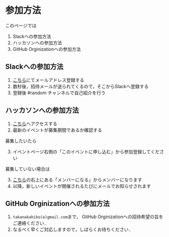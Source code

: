 # 参加方法

このページでは
1. Slackへの参加方法
2. ハッカソンへの参加方法
3. GitHub Orginizationへの参加方法

## Slackへの参加方法

1. [こちら](https://goo.gl/forms/a4jB68TsIT6aVbNq2)にてメールアドレス登録する
2. 数秒後，招待メールが送られてくるので，そこからSlackへ登録する
3. 登録後 #random チャンネルで自己紹介を行う

## ハッカソンへの参加方法

1. [こちら](https://prickathon.connpass.com/)へアクセスする
2. 最新のイベントが募集期間であるか確認する

募集したいたら

3. イベントページ右側の「このイベントに申し込む」から参加登録してください

募集していない場合は

3. [こちら](https://prickathon.connpass.com/)の右上にある「メンバーになる」からメンバーになります
4. 以降，新しいイベントが開催されるたびにメールでお知らせされます

## GitHub Orginizationへの参加方法

1. `takanakahiko(a)gmail.com`まで， GitHub Orginizationへの招待希望の旨をご連絡ください．
2. なるべく早くご対応しますので，しばらくお待ちください．
